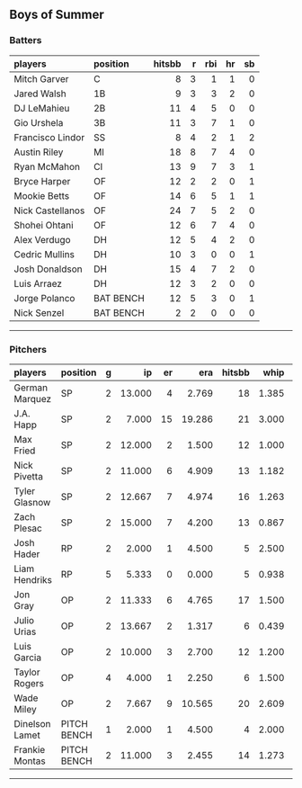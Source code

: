 ## Boys of Summer

### Batters

 
|players          |position  | hitsbb|  r| rbi| hr| sb| 
|:----------------|:---------|------:|--:|---:|--:|--:| 
|Mitch Garver     |C         |      8|  3|   1|  1|  0| 
|Jared Walsh      |1B        |      9|  3|   3|  2|  0| 
|DJ LeMahieu      |2B        |     11|  4|   5|  0|  0| 
|Gio Urshela      |3B        |     11|  3|   7|  1|  0| 
|Francisco Lindor |SS        |      8|  4|   2|  1|  2| 
|Austin Riley     |MI        |     18|  8|   7|  4|  0| 
|Ryan McMahon     |CI        |     13|  9|   7|  3|  1| 
|Bryce Harper     |OF        |     12|  2|   2|  0|  1| 
|Mookie Betts     |OF        |     14|  6|   5|  1|  1| 
|Nick Castellanos |OF        |     24|  7|   5|  2|  0| 
|Shohei Ohtani    |OF        |     12|  6|   7|  4|  0| 
|Alex Verdugo     |DH        |     12|  5|   4|  2|  0| 
|Cedric Mullins   |DH        |     10|  3|   0|  0|  1| 
|Josh Donaldson   |DH        |     15|  4|   7|  2|  0| 
|Luis Arraez      |DH        |     12|  3|   2|  0|  0| 
|Jorge Polanco    |BAT BENCH |     12|  5|   3|  0|  1| 
|Nick Senzel      |BAT BENCH |      2|  2|   0|  0|  0| 

* * *

### Pitchers

 
|players        |position    |  g|     ip| er|    era| hitsbb|  whip| so|  w| sv| 
|:--------------|:-----------|--:|------:|--:|------:|------:|-----:|--:|--:|--:| 
|German Marquez |SP          |  2| 13.000|  4|  2.769|     18| 1.385| 16|  2|  0| 
|J.A. Happ      |SP          |  2|  7.000| 15| 19.286|     21| 3.000|  4|  0|  0| 
|Max Fried      |SP          |  2| 12.000|  2|  1.500|     12| 1.000| 12|  0|  0| 
|Nick Pivetta   |SP          |  2| 11.000|  6|  4.909|     13| 1.182| 15|  0|  0| 
|Tyler Glasnow  |SP          |  2| 12.667|  7|  4.974|     16| 1.263| 12|  0|  0| 
|Zach Plesac    |SP          |  2| 15.000|  7|  4.200|     13| 0.867|  6|  2|  0| 
|Josh Hader     |RP          |  2|  2.000|  1|  4.500|      5| 2.500|  4|  0|  2| 
|Liam Hendriks  |RP          |  5|  5.333|  0|  0.000|      5| 0.938|  7|  0|  3| 
|Jon Gray       |OP          |  2| 11.333|  6|  4.765|     17| 1.500|  7|  0|  0| 
|Julio Urias    |OP          |  2| 13.667|  2|  1.317|      6| 0.439| 14|  2|  0| 
|Luis Garcia    |OP          |  2| 10.000|  3|  2.700|     12| 1.200| 12|  2|  0| 
|Taylor Rogers  |OP          |  4|  4.000|  1|  2.250|      6| 1.500|  9|  1|  0| 
|Wade Miley     |OP          |  2|  7.667|  9| 10.565|     20| 2.609|  7|  0|  0| 
|Dinelson Lamet |PITCH BENCH |  1|  2.000|  1|  4.500|      4| 2.000|  2|  1|  0| 
|Frankie Montas |PITCH BENCH |  2| 11.000|  3|  2.455|     14| 1.273| 10|  1|  0| 


* * *


